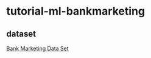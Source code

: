 # tutorial-ml-bankmarketing
## dataset
[Bank Marketing Data Set](https://archive.ics.uci.edu/ml/datasets/Bank+Marketing)
